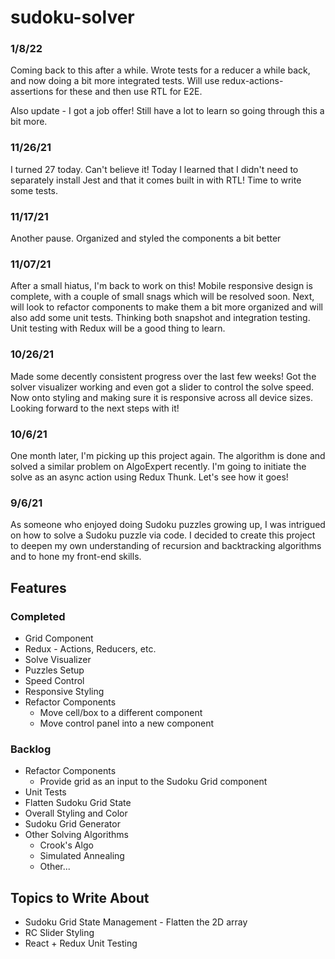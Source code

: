 # sudoku-solver

### 1/8/22

Coming back to this after a while. Wrote tests for a reducer a while back, and now doing a bit more integrated tests. Will use redux-actions-assertions for these and then use RTL for E2E.

Also update - I got a job offer! Still have a lot to learn so going through this a bit more.

### 11/26/21

I turned 27 today. Can't believe it! Today I learned that I didn't need to separately install Jest and that it comes built in with RTL! Time to write some tests.

### 11/17/21

Another pause. Organized and styled the components a bit better

### 11/07/21

After a small hiatus, I'm back to work on this! Mobile responsive design is complete, with a couple of small snags which will be resolved soon. Next, will look to refactor components to make them a bit more organized and will also add some unit tests. Thinking both snapshot and integration testing. Unit testing with Redux will be a good thing to learn.

### 10/26/21

Made some decently consistent progress over the last few weeks! Got the solver visualizer working and even got a slider to control the solve speed. Now onto styling and making sure it is responsive across all device sizes. Looking forward to the next steps with it!

### 10/6/21

One month later, I'm picking up this project again. The algorithm is done and solved a similar problem on AlgoExpert recently. I'm going to initiate the solve as an async action using Redux Thunk. Let's see how it goes!

### 9/6/21

As someone who enjoyed doing Sudoku puzzles growing up, I was intrigued on how to solve a Sudoku puzzle via code. I decided to create this project to deepen my own understanding of recursion and backtracking algorithms and to hone my front-end skills.

## Features

### Completed

- Grid Component
- Redux - Actions, Reducers, etc.
- Solve Visualizer
- Puzzles Setup
- Speed Control
- Responsive Styling
- Refactor Components
  - Move cell/box to a different component
  - Move control panel into a new component

### Backlog

- Refactor Components
  - Provide grid as an input to the Sudoku Grid component
- Unit Tests
- Flatten Sudoku Grid State
- Overall Styling and Color
- Sudoku Grid Generator
- Other Solving Algorithms
  - Crook's Algo
  - Simulated Annealing
  - Other...

## Topics to Write About

- Sudoku Grid State Management - Flatten the 2D array
- RC Slider Styling
- React + Redux Unit Testing
